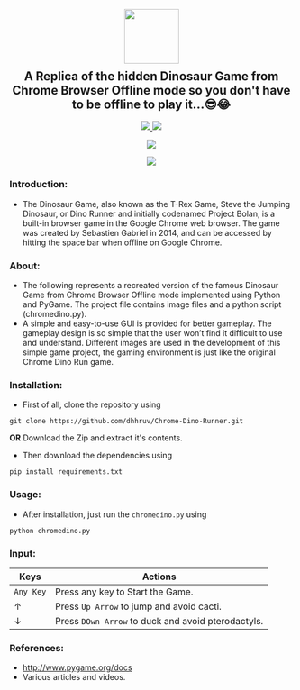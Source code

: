 <p align="center">
  <img src="https://github.com/dhhruv/Chrome-Dino-Runner/blob/master/assets/DinoWallpaper.png" width="97" height="97">
  <h2 align="center" style="margin-top: -4px !important;">A Replica of the hidden Dinosaur Game from Chrome Browser Offline mode so you don't have to be offline to play it...😎😂</h2>
  <p align="center">
    <a href="https://github.com/dhhruv/Sudoku-Solver/blob/master/LICENSE">
      <img src="https://img.shields.io/badge/license-MIT-informational">
    </a>
    <a href="https://www.python.org/">
    	<img src="https://img.shields.io/badge/python-v3.8-informational">
    </a>
  </p>
</p>
<p align="center">
	<img src="http://ForTheBadge.com/images/badges/made-with-python.svg">
</p>
<p align="center">   
	<a href="https://dev.to/dhhruv/sudoku-solver-a-visualizer-made-using-backtracking-algorithm-5f0d">
    	<img src="https://img.shields.io/badge/dev.to-0A0A0A?style=for-the-badge&logo=dev.to&logoColor=white">
    </a>
</p>


### Introduction:

-	The Dinosaur Game, also known as the T-Rex Game, Steve the Jumping Dinosaur, or Dino Runner and initially codenamed Project Bolan, is a built-in browser game in the Google Chrome web browser. The game was created by Sebastien Gabriel in 2014, and can be accessed by hitting the space bar when offline on Google Chrome.

### About:

-	The following represents a recreated version of the famous Dinosaur Game from Chrome Browser Offline mode implemented using Python and PyGame. The project file contains image files and a python script (chromedino.py).
-	A simple and easy-to-use GUI is provided for better gameplay. The gameplay design is so simple that the user won’t find it difficult to use and understand. Different images are used in the development of this simple game project, the gaming environment is just like the original Chrome Dino Run game. 

### Installation:

-	First of all, clone the repository using
```
git clone https://github.com/dhhruv/Chrome-Dino-Runner.git
``` 
**OR**
Download the Zip and extract it's contents.

-	Then download the dependencies using
```
pip install requirements.txt
```

### Usage:

-	After installation, just run the `chromedino.py` using
```
python chromedino.py
```

### Input:

| Keys              | Actions                                                       |
|-------------------|---------------------------------------------------------------|
|  `Any Key`        |    Press any key to Start the Game.                           | 
|   &#8593;         |    Press `Up Arrow` to jump and avoid cacti.                  |
|   &#8595;         |    Press `DOwn Arrow` to duck and avoid pterodactyls.         |


### References:
-	http://www.pygame.org/docs
-	Various articles and videos.